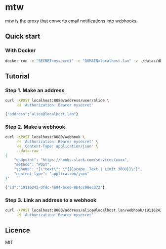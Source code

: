 # mtw

mtw is the proxy that converts email notifications into webhooks.

## Quick start

### With Docker

```bash
docker run -e "SECRET=mysecret" -e "DOMAIN=localhost.lan" -v ./data:/db -d mtw:v0.0.5
```

## Tutorial

### Step 1. Make an address

```bash
curl -XPOST localhost:8080/address/user/alice \
     -H 'Authorization: Bearer mysecret'

{"address":"alice@localhost.lan"}
```

### Step 2. Make a webhook

```bash
curl -XPOST localhost:8080/webhook \
     -H 'Authorization: Bearer mysecret' \
     -H 'Content-Type: application/json' \
     --data-raw '
{
    "endpoint": "https://hooks.slack.com/services/xxxx",
    "method": "POST",
    "schema": "{\"text\": \"{{Escape .Text | Limit 3000}}\"}",
    "content_type": "application/json"
}'

{"id":"19116242-dfdc-4b94-bce6-0b4cc90ec372"}
```

### Step 3. Link an address to a webhook

```bash
curl -XPOST localhost:8080/address/alice@localhost.lan/webhook/19116242-dfdc-4b94-bce6-0b4cc90ec372 \
     -H 'Authorization: Bearer mysecret'
```

## Licence

MIT

